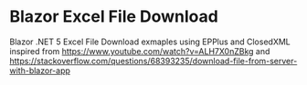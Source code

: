 # Blazor Excel File Download

Blazor .NET 5  Excel File Download exmaples using EPPlus and ClosedXML
inspired from  https://www.youtube.com/watch?v=ALH7X0nZBkg and https://stackoverflow.com/questions/68393235/download-file-from-server-with-blazor-app
